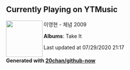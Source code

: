 ## Currently Playing on YTMusic

[<img align="left" width="100" src="https://lh3.googleusercontent.com/xDvh3FDA9jkiIUTrDamTk5rn21uG0XQeLmviXX6QUiXgnjGjKk1NVYmzrZ9xDQqQ9LUlaMiYTBzInSk">](https://music.youtube.com/channel/UCdiQtyxXoU4cQXA_wZZ_Yog)

이영현 - 체념 2009

**Albums**: Take It

Last updated at 07/29/2020 21:17

#### Generated with [20chan/github-now](https://github.com/20chan/github-now)


<!--
**20chan/20chan** is a ✨ _special_ ✨ repository because its `README.md` (this file) appears on your GitHub profile.

Here are some ideas to get you started:

- 🔭 I’m currently working on ...
- 🌱 I’m currently learning ...
- 👯 I’m looking to collaborate on ...
- 🤔 I’m looking for help with ...
- 💬 Ask me about ...
- 📫 How to reach me: ...
- 😄 Pronouns: ...
- ⚡ Fun fact: ...
-->
